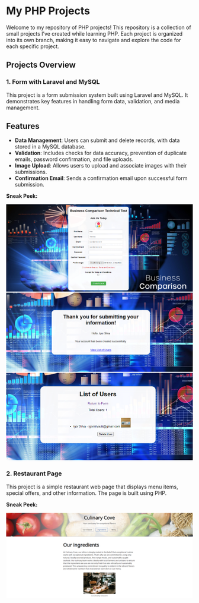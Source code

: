 # My PHP Projects

Welcome to my repository of PHP projects! This repository is a collection of small projects I’ve created while learning PHP. Each project is organized into its own branch, making it easy to navigate and explore the code for each specific project.

## Projects Overview

### 1. **Form with Laravel and MySQL**

This project is a form submission system built using Laravel and MySQL. It demonstrates key features in handling form data, validation, and media management.

## Features

- **Data Management**: Users can submit and delete records, with data stored in a MySQL database.
- **Validation**: Includes checks for data accuracy, prevention of duplicate emails, password confirmation, and file uploads.
- **Image Upload**: Allows users to upload and associate images with their submissions.
- **Confirmation Email**: Sends a confirmation email upon successful form submission.

**Sneak Peek:**

![Form Example 1](./imgs/form1.png)
![Form Example 2](./imgs/form2.png)
![Form Example 3](./imgs/form3.png)


### 2. **Restaurant Page**

This project is a simple restaurant web page that displays menu items, special offers, and other information. The page is built using PHP.

**Sneak Peek:**

![Restaurant Page](./imgs/restaurant.png)
